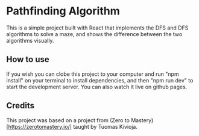 # Pathfinding Algorithm

This is a simple project built with React that implements the DFS and DFS algorithms to solve a maze, and shows the difference between the two algorithms visually.

## How to use
If you wish you can clobe this project to your computer and run "npm install" on your terminal to install dependencies, and then "npm run dev" to start the development server. You can also watch it live on github pages.

## Credits
This project was based on a project from (Zero to Mastery)[https://zerotomastery.io/] taught by Tuomas Kivioja.
